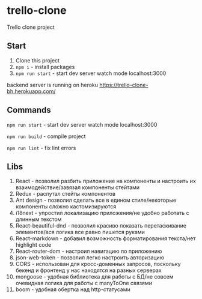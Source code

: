 # trello-clone
Trello clone project
## Start
1. Clone this project
1. ```npm i``` - install packages  
1. ```npm run start``` - start dev server watch mode localhost:3000 

backend server is running on heroku https://trello-clone-bh.herokuapp.com/

## Commands
```npm run start``` - start dev server watch mode localhost:3000 

```npm run build``` - compile project

```npm run lint``` - fix lint errors

## Libs
1. React - позволил разбить приложение на компоненты и настроить их взаимодействие/завязал компоненты стейтами
2. Redux - распутал стейты компонентов
3. Ant design - позволил сделать все в едином стиле/некоторые компоненты сложно кастомизируются
4. i18next - упростил локализацию приложения/не удобно работать с длинным текстом
5. React-beautiful-dnd - позволил красиво показать перетаскивание элементов/вся логика все равно пишется руками
6. React-markdown - добавил возможность форматирования текста/нет highlight code
7. React-router-dom - настроил навигацию по приложению
8. json-web-token - позволил легко настроить авторизацию
9. CORS - использован для кросс-доменных запросов, поскольку бекенд и фронтенд у нас находятся на разных серверах
10. mongoose - удобная библиотека для работы с БД/не совсем очевидная логика для работы с manyToOne связями
11. boom - удобная обертка над http-статусами 
